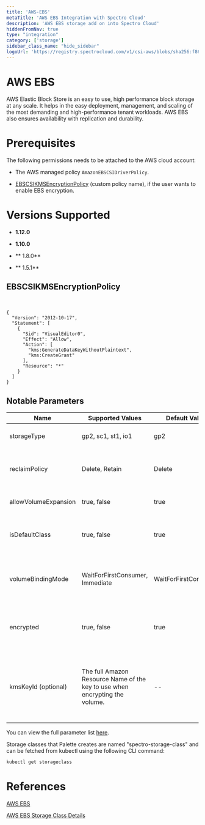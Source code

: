 ```yaml
---
title: 'AWS-EBS'
metaTitle: 'AWS EBS Integration with Spectro Cloud'
description: 'AWS EBS storage add on into Spectro Cloud'
hiddenFromNav: true
type: "integration"
category: ['storage']
sidebar_class_name: "hide_sidebar"
logoUrl: 'https://registry.spectrocloud.com/v1/csi-aws/blobs/sha256:f86813591b3b63b3afcf0a604a7c8c715660448585e89174908f3c6a421ad8d8?type=image/png'
---
```







# AWS EBS

AWS Elastic Block Store is an easy to use, high performance block storage at any scale. It helps in the easy deployment, management, and scaling of the most demanding and high-performance tenant workloads. AWS EBS also ensures availability with replication and durability.

# Prerequisites

The following permissions needs to be attached to the AWS cloud account:

- The AWS managed policy `AmazonEBSCSIDriverPolicy`.

- [EBSCSIKMSEncryptionPolicy](/integrations/aws-ebs#ebscsikmsencryptionpolicy) (custom policy name), if the user wants to enable EBS encryption.

# Versions Supported

<Tabs>

<TabItem value="1.12.x" label="1.12.x">

* **1.12.0**

</TabItem>

<TabItem value="1.10.x" label="1.10.x">

* **1.10.0**

</TabItem>

<TabItem value="1.8.x" label="1.8.x">

* ** 1.8.0**

</TabItem>

<TabItem value="1.5.x" label="1.5.x">

* ** 1.5.1**

</TabItem>
</Tabs>


## EBSCSIKMSEncryptionPolicy

<br />

```
{
  "Version": "2012-10-17",
  "Statement": [
    {
      "Sid": "VisualEditor0",
      "Effect": "Allow",
      "Action": [
        "kms:GenerateDataKeyWithoutPlaintext",
        "kms:CreateGrant"
      ],
      "Resource": "*"
    }
  ]
}
```

## Notable Parameters

| Name | Supported Values | Default Value | Description |
| --- | --- | --- | --- |
| storageType | gp2, sc1, st1, io1 | gp2 | AWS Volume type to be used. |
| reclaimPolicy | Delete, Retain | Delete | Defines whether volumes will be retained or deleted. |
| allowVolumeExpansion | true, false | true | Flag to allow resizing a volume. |
| isDefaultClass |  true, false | true | Flag to denote if this StorageClass will be the default. |
| volumeBindingMode | WaitForFirstConsumer, Immediate | WaitForFirstConsumer | Controls when volumeBinding and dynamic provisioning should happen. |
| encrypted | true, false | true | Denotes whether the EBS volume should be encrypted or not. |
| kmsKeyId (optional) | The full Amazon Resource Name of the key to use when encrypting the volume. | -- | If you don't provide the full Amazon Resource Name but **encrypted** is true, AWS [generates a key](https://kubernetes.io/docs/concepts/storage/storage-classes/#aws-ebs). |


You can view the full parameter list [here](https://github.com/kubernetes-sigs/aws-ebs-csi-driver#createvolume-parameters).


Storage classes that Palette creates are named "spectro-storage-class" and can be fetched from kubectl using the following CLI command:
<br />

```bash
kubectl get storageclass
```

# References

[AWS EBS](https://aws.amazon.com/ebs/)


[AWS EBS Storage Class Details](https://kubernetes.io/docs/concepts/storage/storage-classes/#aws-ebs)
